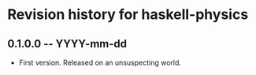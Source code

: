 # Revision history for haskell-physics

## 0.1.0.0 -- YYYY-mm-dd

* First version. Released on an unsuspecting world.
